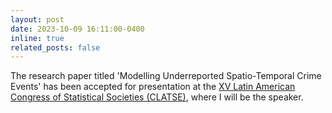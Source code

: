 ```yaml
---
layout: post
date: 2023-10-09 16:11:00-0400
inline: true
related_posts: false
---
```


The research paper titled 'Modelling Underreported Spatio-Temporal Crime Events' has been accepted for presentation at the <a href="https://congresoestadistica.sce.org.co/">XV Latin American Congress of Statistical Societies (CLATSE)</a>, where I will be the speaker.
